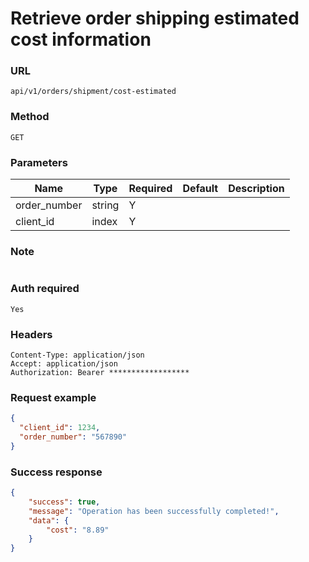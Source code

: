# Retrieve order shipping estimated cost information

### URL

```text
api/v1/orders/shipment/cost-estimated
```

### Method

```text
GET
```

### Parameters


| Name         | Type   | Required | Default | Description |
|--------------|--------|----------|---------|-------------|
| order_number | string | Y        |         |             |
| client_id    | index  | Y        |         |             |

### Note

```text

```

### Auth required

```text
Yes
```

### Headers

```text
Content-Type: application/json
Accept: application/json
Authorization: Bearer ******************
```

### Request example

```json
{
  "client_id": 1234,
  "order_number": "567890"
}
```

### Success response

```json
{
    "success": true,
    "message": "Operation has been successfully completed!",
    "data": {
        "cost": "8.89"
    }
}
```